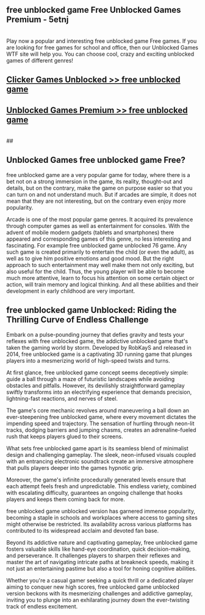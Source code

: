 ## free unblocked game Free Unblocked Games Premium - 5etnj <br>
<br>
Play now a popular and interesting free unblocked game Free games. If you are looking for free games for school and office, then our Unblocked Games WTF site will help you. You can choose cool, crazy and exciting unblocked games of different genres!


##  [Clicker Games Unblocked >> free unblocked game](http://freeplayer.one?title=free_unblocked_game&ref=05)

##  [Unblocked Games Premium >> free unblocked game](http://freeplayer.one?title=free_unblocked_game&ref=05)
  <br>
  ##



## Unblocked Games free unblocked game Free?

free unblocked game are a very popular game for today, where there is a bet not on a strong immersion in the game, its reality, thought-out and details, but on the contrary, make the game on purpose easier so that you can turn on and not understand much. But if arcades are simple, it does not mean that they are not interesting, but on the contrary even enjoy more popularity.

Arcade is one of the most popular game genres. It acquired its prevalence through computer games as well as entertainment for consoles. With the advent of mobile modern gadgets (tablets and smartphones) there appeared and corresponding games of this genre, no less interesting and fascinating. For example free unblocked game unblocked 76 game. Any such game is created primarily to entertain the child (or even the adult), as well as to give him positive emotions and good mood. But the right approach to such entertainment may well make them not only exciting, but also useful for the child. Thus, the young player will be able to become much more attentive, learn to focus his attention on some certain object or action, will train memory and logical thinking. And all these abilities and their development in early childhood are very important.

##  free unblocked game Unblocked: Riding the Thrilling Curve of Endless Challenge

Embark on a pulse-pounding journey that defies gravity and tests your reflexes with free unblocked game, the addictive unblocked game that's taken the gaming world by storm. Developed by RobKayS and released in 2014, free unblocked game is a captivating 3D running game that plunges players into a mesmerizing world of high-speed twists and turns.

At first glance, free unblocked game concept seems deceptively simple: guide a ball through a maze of futuristic landscapes while avoiding obstacles and pitfalls. However, its devilishly straightforward gameplay swiftly transforms into an electrifying experience that demands precision, lightning-fast reactions, and nerves of steel.

The game's core mechanic revolves around maneuvering a ball down an ever-steepening free unblocked game, where every movement dictates the impending speed and trajectory. The sensation of hurtling through neon-lit tracks, dodging barriers and jumping chasms, creates an adrenaline-fueled rush that keeps players glued to their screens.

What sets free unblocked game apart is its seamless blend of minimalist design and challenging gameplay. The sleek, neon-infused visuals coupled with an entrancing electronic soundtrack create an immersive atmosphere that pulls players deeper into the games hypnotic grip.

Moreover, the game's infinite procedurally generated levels ensure that each attempt feels fresh and unpredictable. This endless variety, combined with escalating difficulty, guarantees an ongoing challenge that hooks players and keeps them coming back for more.

free unblocked game unblocked version has garnered immense popularity, becoming a staple in schools and workplaces where access to gaming sites might otherwise be restricted. Its availability across various platforms has contributed to its widespread acclaim and devoted fan base.

Beyond its addictive nature and captivating gameplay, free unblocked game fosters valuable skills like hand-eye coordination, quick decision-making, and perseverance. It challenges players to sharpen their reflexes and master the art of navigating intricate paths at breakneck speeds, making it not just an entertaining pastime but also a tool for honing cognitive abilities.

Whether you're a casual gamer seeking a quick thrill or a dedicated player aiming to conquer new high scores, free unblocked game unblocked version beckons with its mesmerizing challenges and addictive gameplay, inviting you to plunge into an exhilarating journey down the ever-twisting track of endless excitement.